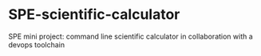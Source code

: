 # SPE-scientific-calculator
SPE mini project: command line scientific calculator in collaboration with a devops toolchain
